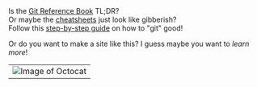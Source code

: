 <table><tr align="center"><td><img src="http://i.imgur.com/BkiohdN.png" alt="Image of Octocat"><tr>Is the <a href="https://git-scm.com/book/en/v2">Git Reference Book</a> TL;DR?
<br>Or maybe the <a href="https://services.github.com/on-demand/downloads/github-git-cheat-sheet.pdf">cheat</a> <a href="https://education.github.com/git-cheat-sheet-education.pdf">sheets</a> just look like gibberish?<br>Follow this <a href="http://rogerdudler.github.io/git-guide/">step-by-step guide</a> on how to "git" good!<p>Or do you want to make a site like this? I guess maybe you want to <i>learn more</i>!<p align="center">
